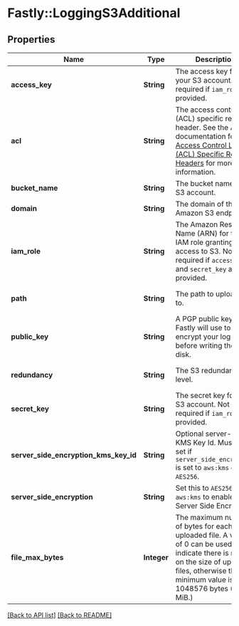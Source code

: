 # Fastly::LoggingS3Additional

## Properties

| Name | Type | Description | Notes |
| ---- | ---- | ----------- | ----- |
| **access_key** | **String** | The access key for your S3 account. Not required if `iam_role` is provided. | [optional] |
| **acl** | **String** | The access control list (ACL) specific request header. See the AWS documentation for [Access Control List (ACL) Specific Request Headers](https://docs.aws.amazon.com/AmazonS3/latest/API/mpUploadInitiate.html#initiate-mpu-acl-specific-request-headers) for more information. | [optional] |
| **bucket_name** | **String** | The bucket name for S3 account. | [optional] |
| **domain** | **String** | The domain of the Amazon S3 endpoint. | [optional] |
| **iam_role** | **String** | The Amazon Resource Name (ARN) for the IAM role granting Fastly access to S3. Not required if `access_key` and `secret_key` are provided. | [optional] |
| **path** | **String** | The path to upload logs to. | [optional][default to &#39;null&#39;] |
| **public_key** | **String** | A PGP public key that Fastly will use to encrypt your log files before writing them to disk. | [optional][default to &#39;null&#39;] |
| **redundancy** | **String** | The S3 redundancy level. | [optional][default to &#39;null&#39;] |
| **secret_key** | **String** | The secret key for your S3 account. Not required if `iam_role` is provided. | [optional] |
| **server_side_encryption_kms_key_id** | **String** | Optional server-side KMS Key Id. Must be set if `server_side_encryption` is set to `aws:kms` or `AES256`. | [optional][default to &#39;null&#39;] |
| **server_side_encryption** | **String** | Set this to `AES256` or `aws:kms` to enable S3 Server Side Encryption. | [optional][default to &#39;null&#39;] |
| **file_max_bytes** | **Integer** | The maximum number of bytes for each uploaded file. A value of 0 can be used to indicate there is no limit on the size of uploaded files, otherwise the minimum value is 1048576 bytes (1 MiB.) | [optional] |

[[Back to API list]](../../README.md#endpoints) [[Back to README]](../../README.md)

